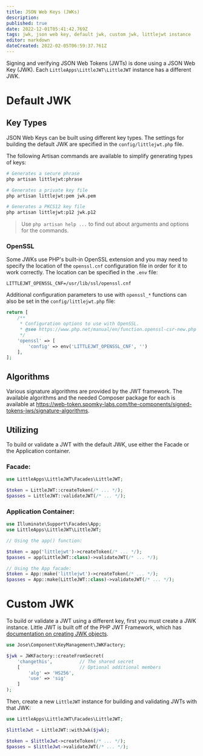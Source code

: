 ```yaml
---
title: JSON Web Keys (JWKs)
description: 
published: true
date: 2022-12-01T05:41:42.769Z
tags: jwk, json web key, default jwk, custom jwk, littlejwt instance
editor: markdown
dateCreated: 2022-02-05T06:59:37.761Z
---
```


Signing and verifying JSON Web Tokens (JWTs) is done using a JSON Web Key (JWK). Each ``LittleApps\LittleJWT\LittleJWT`` instance has a different JWK.

# Default JWK

## Key Types

JSON Web Keys can be built using different key types. The settings for building the default JWK are specified in the ``config/littlejwt.php`` file.

The following Artisan commands are available to simplify generating types of keys:

```bash
# Generates a secure phrase
php artisan littlejwt:phrase

# Generates a private key file
php artisan littlejwt:pem jwk.pem

# Generates a PKCS12 key file
php artisan littlejwt:p12 jwk.p12
```

> Use ``php artisan help ...`` to find out about arguments and options for the commands.

### OpenSSL

Some JWKs use PHP's built-in OpenSSL extension and you may need to specify the location of the ``openssl.cnf`` configuration file in order for it to work correctly. The location can be specified in the ``.env`` file:

```env
LITTLEJWT_OPENSSL_CNF=/usr/lib/ssl/openssl.cnf
```

Additional configuration parameters to use with ``openssl_*`` functions can also be set in the ``config/littlejwt.php`` file:

```php
return [
    /**
     * Configuration options to use with OpenSSL.
     * @see https://www.php.net/manual/en/function.openssl-csr-new.php The config parameter contains possible config options.
     */
    'openssl' => [
        'config' => env('LITTLEJWT_OPENSSL_CNF', '')
    ],
];
```

## Algorithms

Various signature algorithms are provided by the JWT framework. The available algorithms and the needed Composer package for each is available at https://web-token.spomky-labs.com/the-components/signed-tokens-jws/signature-algorithms.

## Utilizing

To build or validate a JWT with the default JWK, use either the Facade or the Application container.

### Facade:

```php
use LittleApps\LittleJWT\Facades\LittleJWT;

$token = LittleJWT::createToken(/* ... */);
$passes = LittleJWT::validateJWT(/* ... */);
```

### Application Container:

```php
use Illuminate\Support\Facades\App;
use LittleApps\LittleJWT\LittleJWT;

// Using the app() function:

$token = app('littlejwt')->createToken(/* ... */);
$passes = app(LittleJWT::class)->validateJWT(/* ... */);

// Using the App facade:
$token = App::make('littlejwt')->createToken(/* ... */);
$passes = App::make(LittleJWT::class)->validateJWT(/* ... */);
```

# Custom JWK

To build or validate a JWT using a different key, first you must create a JWK instance. Little JWT is built off of the PHP JWT Framework, which has [documentation on creating JWK objects](https://web-token.spomky-labs.com/the-components/key-jwk-and-key-set-jwkset/key-management).

```php
use Jose\Component\KeyManagement\JWKFactory;

$jwk = JWKFactory::createFromSecret(
    'changethis',          // The shared secret
    [                      // Optional additional members
        'alg' => 'HS256',
        'use' => 'sig'
    ]
);
```

Then, create a new ``LittleJWT`` instance for building and validating JWTs with that JWK:

```php
use LittleApps\LittleJWT\Facades\LittleJWT;

$littleJwt = LittleJWT::withJwk($jwk);

$token = $littleJwt->createToken(/* ... */);
$passes = $littleJwt->validateJWT(/* ... */);
```